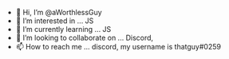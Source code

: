 - 👋 Hi, I’m @aWorthlessGuy
- 👀 I’m interested in ... JS
- 🌱 I’m currently learning ... JS
- 💞️ I’m looking to collaborate on ... Discord,
- 📫 How to reach me ...  discord, my username is thatguy#0259

<!---
aWorthlessGuy/aWorthlessGuy is a ✨ special ✨ repository because its `README.md` (this file) appears on your GitHub profile.
You can click the Preview link to take a look at your changes.
--->
